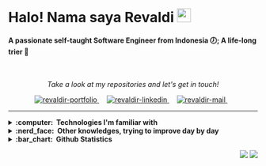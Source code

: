<h1>Halo! Nama saya Revaldi <img src="https://media.giphy.com/media/hvRJCLFzcasrR4ia7z/giphy.gif" width="28px" height="28px"></h1>

<h4>A passionate self-taught Software Engineer from Indonesia 🕖; A life-long trier 🥊</h4>
<br/>
<p align="center">
  <i>Take a look at my repositories and let's get in touch!</i>
</p>

<p align="center">
 <a href="https://revaldir.github.io/portfolio/" target="_blank">
  <img src="https://img.shields.io/badge/PORTFOLIO-000000" alt="revaldir-portfolio" />
 </a> &nbsp; &nbsp;
 <a href="https://www.linkedin.com/in/revaldir/" target="_blank">
  <img src="https://img.shields.io/badge/LinkedIn-0077B5?style=for-the-badge&logo=linkedin&logoColor=white" alt="revaldir-linkedin"/>
 </a> &nbsp; &nbsp;
 <a href="mailto:revaldii32@gmail.com?subject=Hello%20Revaldi!" target="_blank">
  <img src="https://img.shields.io/badge/Gmail-EA4335?style=for-the-badge&logo=gmail&logoColor=white" alt="revaldir-mail" />
 </a> &nbsp;&nbsp;
</p>

---

<details>
  <summary><b>:computer: &nbsp;Technologies I'm familiar with</b></summary>
  <br/>
  
  ![HTML5](https://img.shields.io/badge/HTML5-E34F26.svg?&style=flat&logo=html5&logoColor=white)&nbsp;
  ![CSS3](https://img.shields.io/badge/CSS3-%231572B6.svg?&style=flat&logo=css3&logoColor=white)&nbsp;
  ![JavaScript](https://img.shields.io/badge/JAVASCRIPT-323330.svg?&style=flat&logo=javascript&logoColor=%23F7DF1E)&nbsp;
  ![TypeScript](https://img.shields.io/badge/TYPESCRIPT-%23007ACC.svg?&style=flat&logo=typescript&logoColor=white)&nbsp;
  ![PHP](https://img.shields.io/badge/PHP-777BB4.svg?&style=flat&logo=php&logoColor=white)&nbsp;\
  ![Postgres](https://img.shields.io/badge/POSTGRES-%23316192.svg?&style=flat&logo=postgresql&logoColor=white)
  ![MySQL](https://img.shields.io/badge/MARIADB-4479A1.svg?&style=flat&logo=mariadb&logoColor=white)
  ![SQLite](https://img.shields.io/badge/SQLITE-003B57.svg?&style=flat&logo=sqlite&logoColor=white)
  ![Redis](https://img.shields.io/badge/REDIS-DC382D.svg?&style=flat&logo=redis&logoColor=white)&nbsp;
  ![Firebase](https://img.shields.io/badge/FIREBASE-FFCA28.svg?&style=flat&logo=firebase&logoColor=black)&nbsp;
  ![MongoDB](https://img.shields.io/badge/MONGODB-47A248.svg?&style=flat&logo=mongodb&logoColor=white)&nbsp;
  ![MinIO](https://img.shields.io/badge/MINIO-C72E49.svg?&style=flat&logo=minio&logoColor=white)&nbsp;\
  ![Git](https://img.shields.io/badge/GIT-%23F05033.svg?&style=flat&logo=git&logoColor=white)&nbsp;
  ![GitHub](https://img.shields.io/badge/GITHUB-%23121011.svg?&style=flat&logo=github&logoColor=white)&nbsp;
  ![GitLab](https://img.shields.io/badge/GITLAB-%23181717.svg?&style=flat&logo=gitlab&logoColor=white)&nbsp;
  ![Docker](https://img.shields.io/badge/DOCKER-2496ED.svg?&style=flat&logo=docker&logoColor=white)&nbsp;
  ![LINUX](https://img.shields.io/badge/LINUX-FCC624?style=flat-square&logo=linux&logoColor=black)&nbsp;
  ![NodeJS](https://img.shields.io/badge/NODEJS-339933.svg?&style=flat&logo=node.js&logoColor=white)&nbsp;
  ![Nginx](https://img.shields.io/badge/NGINX-269539.svg?&style=flat&logo=nginx&logoColor=white)&nbsp;\
  ![NestJS](https://img.shields.io/badge/NESTJS-E0234E.svg?&style=flat&logo=nestjs&logoColor=white)&nbsp;
  ![ExpressJS](https://img.shields.io/badge/EXPRESS-000000.svg?style=flat&logo=express&logoColor=white)&nbsp;
  ![Laravel](https://img.shields.io/badge/LARAVEL-FF2D20.svg?&style=flat&logo=laravel&logoColor=white)&nbsp;
  ![CodeIgniter](https://img.shields.io/badge/CODEIGNITER-EF4223.svg?&style=flat&logo=codeigniter&logoColor=white)&nbsp;
  ![Yii2](https://img.shields.io/badge/YII2-777BB4.svg?&style=flat&logo=php&logoColor=white)&nbsp;
  ![ReactJS](https://img.shields.io/badge/REACT-61DAFB.svg?&style=flat&logo=react&logoColor=black)&nbsp;
  ![NextJS](https://img.shields.io/badge/NEXTJS-000000.svg?&style=flat&logo=nextdotjs&logoColor=white)&nbsp;
  ![VueJS](https://img.shields.io/badge/VUE-4FC08D.svg?&style=flat&logo=vuedotjs&logoColor=white)&nbsp;
  ![JQuery](https://img.shields.io/badge/JQUERY-0769AD.svg?&style=flat&logo=jquery&logoColor=white)&nbsp;\
  ![OpenAPI](https://img.shields.io/badge/OPENAPI-6BA539.svg?&style=flat&logo=openapiinitiative&logoColor=white)&nbsp;
  ![Swagger](https://img.shields.io/badge/SWAGGER-85EA2D.svg?&style=flat&logo=swagger&logoColor=black)&nbsp;
  ![Postman](https://img.shields.io/badge/POSTMAN-FF6C37.svg?&style=flat&logo=postman&logoColor=white)&nbsp;
  ![Figma](https://img.shields.io/badge/FIGMA-F24E1E.svg?&style=flat&logo=figma&logoColor=white)&nbsp;
  ![MVC Architecture](https://img.shields.io/badge/MVC-888888.svg?&style=flat&logoColor=white)&nbsp;
  ![SCRUM](https://img.shields.io/badge/SCRUM-6DB33F.svg?&style=flat&logo=ddd&logoColor=white)&nbsp;
</details>

<details>
  <summary><b>:nerd_face: &nbsp;Other knowledges, trying to improve day by day</b></summary>
  <br/>
  
  ![Python](https://img.shields.io/badge/PYTHON-3776AB.svg?&style=flat&logo=python&logoColor=white)&nbsp;
  ![Cpp](https://img.shields.io/badge/C++-00599C.svg?&style=flat&logo=c%2B%2B&logoColor=white)&nbsp;
  ![Arduino](https://img.shields.io/badge/ARDUINO-00979D.svg?&style=flat&logo=arduino&logoColor=white)&nbsp;
  ![Go](https://img.shields.io/badge/GO-00ADD8.svg?&style=flat&logo=go&logoColor=white)&nbsp;
  ![Kubernetes](https://img.shields.io/badge/KUBERNETES-326CE5.svg?&style=flat&logo=kubernetes&logoColor=white)&nbsp;
  ![GRAPHQL](https://img.shields.io/badge/GRAPHQL-E10098.svg?&style=flat&logo=graphql&logoColor=white)&nbsp;\
  ![SocketIO](https://img.shields.io/badge/SOCKETIO-010101.svg?&style=flat&logo=socketdotio&logoColor=white)&nbsp;
  ![Jest](https://img.shields.io/badge/JEST-C21325.svg?&style=flat&logo=jest&logoColor=white)&nbsp;
</details>

<details>
  <summary><b>:bar_chart: &nbsp;Github Statistics</b></summary>
  <br />

  <p align="left"> <a href="https://github.com/ryo-ma/github-profile-trophy"><img src="https://github-profile-trophy.vercel.app/?username=revaldir" alt="revaldir" /></a> </p>
  <p><img align="left" src="https://github-readme-stats.vercel.app/api/top-langs?username=revaldir&show_icons=true&locale=en&layout=compact" alt="revaldir" /></p>
  <p>&nbsp;<img align="center" src="https://github-readme-stats.vercel.app/api?username=revaldir&show_icons=true&locale=en" alt="revaldir" /></p>
</details>

<p align="right">
  <img src="https://komarev.com/ghpvc/?username=revaldir&style=plastic&label=Views"><img>
  <img src="https://badges.pufler.dev/visits/revaldir/revaldir?color=black&logo=github" />
</p>
<!--
**revaldir/revaldir** is a ✨ _special_ ✨ repository because its `README.md` (this file) appears on your GitHub profile.

Here are some ideas to get you started:

- 🔭 I’m currently working on ...
- 🌱 I’m currently learning ...
- 👯 I’m looking to collaborate on ...
- 🤔 I’m looking for help with ...
- 💬 Ask me about ...
- 📫 How to reach me: ...
- 😄 Pronouns: ...
- ⚡ Fun fact: ...
-->
